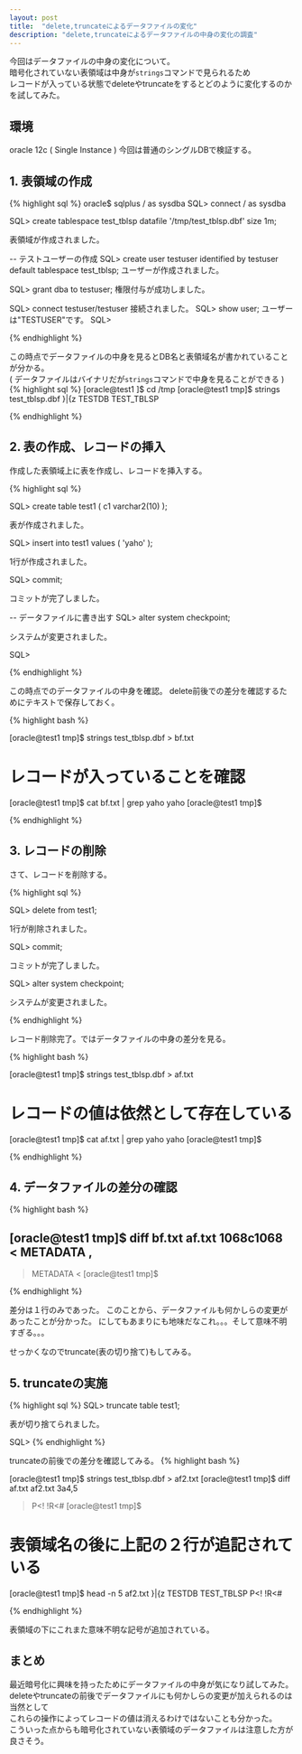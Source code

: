 ```yaml
---
layout: post
title:  "delete,truncateによるデータファイルの変化"
description: "delete,truncateによるデータファイルの中身の変化の調査"
---
```


今回はデータファイルの中身の変化について。  
暗号化されていない表領域は中身が`strings`コマンドで見られるため  
レコードが入っている状態でdeleteやtruncateをするとどのように変化するのかを試してみた。


## 環境
oracle 12c ( Single Instance )
今回は普通のシングルDBで検証する。


## 1. 表領域の作成

{% highlight sql %}
oracle$ sqlplus / as sysdba
SQL> connect / as sysdba

SQL> create tablespace test_tblsp datafile '/tmp/test_tblsp.dbf' size 1m;

表領域が作成されました。

-- テストユーザーの作成
SQL> create user testuser identified by testuser default tablespace test_tblsp;
ユーザーが作成されました。

SQL> grant dba to testuser;
権限付与が成功しました。

SQL> connect testuser/testuser
接続されました。
SQL> show user;
ユーザーは"TESTUSER"です。
SQL>

{% endhighlight %}


この時点でデータファイルの中身を見るとDB名と表領域名が書かれていることが分かる。  
( データファイルはバイナリだが`strings`コマンドで中身を見ることができる )
{% highlight sql %}
[oracle@test1    ]$ cd /tmp
[oracle@test1 tmp]$ strings test_tblsp.dbf
}|{z
TESTDB
TEST_TBLSP

{% endhighlight %}


## 2. 表の作成、レコードの挿入

作成した表領域上に表を作成し、レコードを挿入する。

{% highlight sql %}

SQL> create table test1 ( c1 varchar2(10) );

表が作成されました。

SQL> insert into test1 values ( 'yaho' );

1行が作成されました。

SQL> commit;

コミットが完了しました。

-- データファイルに書き出す
SQL> alter system checkpoint;

システムが変更されました。

SQL>

{% endhighlight %}


この時点でのデータファイルの中身を確認。
delete前後での差分を確認するためにテキストで保存しておく。

{% highlight bash %}

[oracle@test1 tmp]$ strings test_tblsp.dbf > bf.txt

# レコードが入っていることを確認
[oracle@test1 tmp]$ cat bf.txt | grep yaho
yaho
[oracle@test1 tmp]$

{% endhighlight %}

## 3. レコードの削除

さて、レコードを削除する。

{% highlight sql %}

SQL> delete from test1;

1行が削除されました。

SQL> commit;

コミットが完了しました。

SQL> alter system checkpoint;

システムが変更されました。

{% endhighlight %}

レコード削除完了。ではデータファイルの中身の差分を見る。

{% highlight bash %}

[oracle@test1 tmp]$ strings test_tblsp.dbf > af.txt

# レコードの値は依然として存在している
[oracle@test1 tmp]$ cat af.txt | grep yaho
yaho
[oracle@test1 tmp]$

{% endhighlight %}


## 4. データファイルの差分の確認

{% highlight bash %}


[oracle@test1 tmp]$ diff bf.txt af.txt
1068c1068
< METADATA ,
---
> METADATA <
[oracle@test1 tmp]$


{% endhighlight %}

差分は１行のみであった。
このことから、データファイルも何かしらの変更があったことが分かった。
にしてもあまりにも地味だなこれ。。。そして意味不明すぎる。。。  

せっかくなのでtruncate(表の切り捨て)もしてみる。

## 5. truncateの実施

{% highlight sql %}
SQL> truncate table test1;

表が切り捨てられました。

SQL>
{% endhighlight %}

truncateの前後での差分を確認してみる。
{% highlight bash %}

[oracle@test1 tmp]$ strings test_tblsp.dbf > af2.txt
[oracle@test1 tmp]$ diff af.txt af2.txt
3a4,5
>  P<!
> !R<#
[oracle@test1 tmp]$


# 表領域名の後に上記の２行が追記されている
[oracle@test1 tmp]$ head -n 5 af2.txt
}|{z
TESTDB
TEST_TBLSP
 P<!
!R<#

{% endhighlight %}

表領域の下にこれまた意味不明な記号が追加されている。



## まとめ

最近暗号化に興味を持ったためにデータファイルの中身が気になり試してみた。  
deleteやtruncateの前後でデータファイルにも何かしらの変更が加えられるのは当然として  
これらの操作によってレコードの値は消えるわけではないことも分かった。  
こういった点からも暗号化されていない表領域のデータファイルは注意した方が良さそう。

